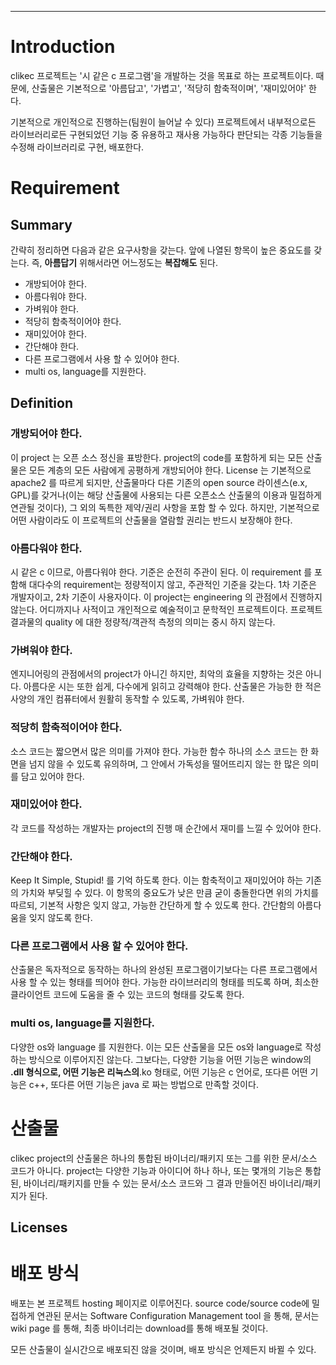 
---


# Introduction #
clikec 프로젝트는 '시 같은 c 프로그램'을 개발하는 것을 목표로 하는 프로젝트이다.
때문에, 산출물은 기본적으로 '아름답고', '가볍고', '적당히 함축적이며', '재미있어야' 한다.

기본적으로 개인적으로 진행하는(팀원이 늘어날 수 있다) 프로젝트에서 내부적으로든 라이브러리로든 구현되었던 기능 중 유용하고 재사용 가능하다 판단되는 각종 기능들을 수정해 라이브러리로 구현, 배포한다.

# Requirement #

## Summary ##
간략히 정리하면 다음과 같은 요구사항을 갖는다.
앞에 나열된 항목이 높은 중요도를 갖는다.
즉, **아름답기** 위해서라면 어느정도는 **복잡해도** 된다.

  * 개방되어야 한다.
  * 아름다워야 한다.
  * 가벼워야 한다.
  * 적당히 함축적이어야 한다.
  * 재미있어야 한다.
  * 간단해야 한다.
  * 다른 프로그램에서 사용 할 수 있어야 한다.
  * multi os, language를 지원한다.


## Definition ##
### 개방되어야 한다. ###
이 project 는 오픈 소스 정신을 표방한다.
project의 code를 포함하게 되는 모든 산출물은 모든 계층의 모든 사람에게 공평하게 개방되어야 한다.
License 는 기본적으로 apache2 를 따르게 되지만, 산출물마다 다른 기존의 open source 라이센스(e.x, GPL)를 갖거나(이는 해당 산출물에 사용되는 다른 오픈소스 산출물의 이용과 밀접하게 연관될 것이다), 그 외의 독특한 제약/권리 사항을 포함 할 수 있다.
하지만, 기본적으로 어떤 사람이라도 이 프로젝트의 산출물을 열람할 권리는 반드시 보장해야 한다.

### 아름다워야 한다. ###
시 같은 c 이므로, 아름다워야 한다. 기준은 순전히 주관이 된다.
이 requirement 를 포함해 대다수의 requirement는 정량적이지 않고, 주관적인 기준을 갖는다.
1차 기준은 개발자이고, 2차 기준이 사용자이다.
이 project는 engineering 의 관점에서 진행하지 않는다. 어디까지나 사적이고 개인적으로 예술적이고 문학적인 프로젝트이다.
프로젝트 결과물의 quality 에 대한 정량적/객관적 측정의 의미는 중시 하지 않는다.

### 가벼워야 한다. ###
엔지니어링의 관점에서의 project가 아니긴 하지만, 최악의 효율을 지향하는 것은 아니다.
아름다운 시는 또한 쉽게, 다수에게 읽히고 강력해야 한다.
산출물은 가능한 한 적은 사양의 개인 컴퓨터에서 원활히 동작할 수 있도록, 가벼워야 한다.

### 적당히 함축적이어야 한다. ###
소스 코드는 짧으면서 많은 의미를 가져야 한다.
가능한 함수 하나의 소스 코드는 한 화면을 넘지 않을 수 있도록 유의하며, 그 안에서 가독성을 떨어뜨리지 않는 한 많은 의미를 담고 있어야 한다.

### 재미있어야 한다. ###
각 코드를 작성하는 개발자는 project의 진행 매 순간에서 재미를 느낄 수 있어야 한다.

### 간단해야 한다. ###
Keep It Simple, Stupid! 를 기억 하도록 한다. 이는 함축적이고 재미있어야 하는 기존의 가치와 부딪힐 수 있다. 이 항목의 중요도가 낮은 만큼 굳이 충돌한다면 위의 가치를 따르되, 기본적 사항은 잊지 않고, 가능한 간단하게 할 수 있도록 한다.
간단함의 아름다움을 잊지 않도록 한다.

### 다른 프로그램에서 사용 할 수 있어야 한다. ###
산출물은 독자적으로 동작하는 하나의 완성된 프로그램이기보다는 다른 프로그램에서 사용 할 수 있는 형태를 띄어야 한다. 가능한 라이브러리의 형태를 띄도록 하며, 최소한 클라이언트 코드에 도움을 줄 수 있는 코드의 형태를 갖도록 한다.

### multi os, language를 지원한다. ###
다양한 os와 language 를 지원한다.
이는 모든 산출물을 모든 os와 language로 작성하는 방식으로 이루어지진 않는다.
그보다는, 다양한 기능을 어떤 기능은 window의 **.dll 형식으로, 어떤 기능은 리눅스의**.ko 형태로, 어떤 기능은 c 언어로, 또다른 어떤 기능은 c++, 또다른 어떤 기능은 java 로 짜는 방법으로 만족할 것이다.





# 산출물 #
clikec project의 산출물은 하나의 통합된 바이너리/패키지 또는 그를 위한 문서/소스 코드가 아니다.
project는 다양한 기능과 아이디어 하나 하나, 또는 몇개의 기능은 통합된, 바이너리/패키지를 만들 수 있는 문서/소스 코드와 그 결과 만들어진 바이너리/패키지가 된다.

## Licenses ##

# 배포 방식 #
배포는 본 프로젝트 hosting 페이지로 이루어진다.
source code/source code에 밀접하게 연관된 문서는 Software Configuration Management tool 을 통해,
문서는 wiki page 를 통해,
최종 바이너리는 download를 통해 배포될 것이다.

모든 산출물이 실시간으로 배포되진 않을 것이며, 배포 방식은 언제든지 바뀔 수 있다.